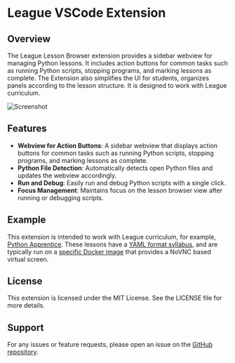 # League VSCode Extension

## Overview

The League Lesson Browser extension provides a sidebar webview for managing
Python lessons. It includes action buttons for common tasks such as running
Python scripts, stopping programs, and marking lessons as complete. The
Extension also simplifies the UI for students, organizes panels according to the
lesson structure. It is designed to work with League curriculum. 

![Screenshot](https://images.jointheleague.org/misc/codeserver-screen.png)


## Features

- **Webview for Action Buttons**: A sidebar webview that displays action buttons for common tasks such as running Python scripts, stopping programs, and marking lessons as complete.
- **Python File Detection**: Automatically detects open Python files and updates the webview accordingly.
- **Run and Debug**: Easily run and debug Python scripts with a single click. 
- **Focus Management**: Maintains focus on the lesson browser view after running or debugging scripts.

## Example

This extension is intended to work with League curriculum, for example, [Python
Apprentice](https://github.com/league-curriculum/Python-Apprentice). These
lessons have a [YAML format
syllabus](https://github.com/league-curriculum/Python-Apprentice/blob/master/.jtl/syllabus.yaml),
and are typically run on a [specific Docker
image](https://github.com/league-infrastructure/docker-codeserver-python) that
provides a NoVNC based virtual screen. 


## License

This extension is licensed under the MIT License. See the LICENSE file for more details.

## Support

For any issues or feature requests, please open an issue on the [GitHub repository](https://github.com/your-repo/league-vscode-ext).
